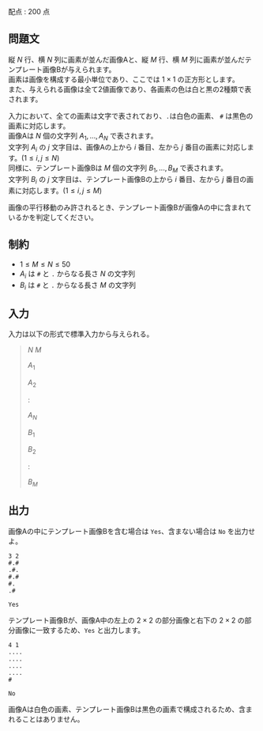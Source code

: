 配点 : $200$ 点

## 問題文

縦 $N$ 行、横 $N$ 列に画素が並んだ画像Aと、縦 $M$ 行、横 $M$ 列に画素が並んだテンプレート画像Bが与えられます。 <br>
画素は画像を構成する最小単位であり、ここでは $1 \times 1$ の正方形とします。  <br>
また、与えられる画像は全て2値画像であり、各画素の色は白と黒の2種類で表されます。   

入力において、全ての画素は文字で表されており、`.`は白色の画素、 `#` は黒色の画素に対応します。 <br>
画像Aは $N$ 個の文字列 $A_1,...,A_N$ で表されます。 <br>
文字列 $A_i$ の $j$ 文字目は、画像Aの上から $i$ 番目、左から $j$ 番目の画素に対応します。$(1 \leq i,j \leq N)$  <br>
同様に、テンプレート画像Bは $M$ 個の文字列 $B_1,...,B_M$ で表されます。 <br>
文字列 $B_i$ の $j$ 文字目は、テンプレート画像Bの上から $i$ 番目、左から $j$ 番目の画素に対応します。$(1 \leq i,j \leq M)$  

画像の平行移動のみ許されるとき、テンプレート画像Bが画像Aの中に含まれているかを判定してください。  

## 制約

- $1 \leq M \leq N \leq 50$
- $A_i$ は `#` と `.` からなる長さ $N$ の文字列
- $B_i$ は `#` と `.` からなる長さ $M$ の文字列

## 入力

入力は以下の形式で標準入力から与えられる。  

> $N$ $M$
> 
> $A_1$
> 
> $A_2$
> 
> $:$  
> 
> $A_N$
> 
> $B_1$
> 
> $B_2$
> 
> $:$  
> 
> $B_M$

## 出力

画像Aの中にテンプレート画像Bを含む場合は `Yes`、含まない場合は `No` を出力せよ。

```input1
3 2
#.#
.#.
#.#
#.
.#
```

```output1
Yes
```

テンプレート画像Bが、画像A中の左上の $2 \times 2$ の部分画像と右下の $2 \times 2$ の部分画像に一致するため、`Yes` と出力します。

```input2
4 1
....
....
....
....
#
```

```output2
No
```

画像Aは白色の画素、テンプレート画像Bは黒色の画素で構成されるため、含まれることはありません。